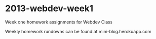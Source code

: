 2013-webdev-week1
=================

Week one homework assignments for Webdev Class

Weekly homework rundowns can be found at mini-blog.herokuapp.com
